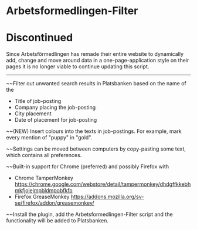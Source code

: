 Arbetsformedlingen-Filter
================

# Discontinued

Since Arbetsförmedlingen has remade their entire website to dynamically add, change and move around data in a one-page-application style on their pages it is no longer viable to continue updating this script.

------

~~Filter out unwanted search results in Platsbanken based on the name of the
* Title of job-posting
* Company placing the job-posting
* City placement
* Date of placement for job-posting

~~(NEW) Insert colours into the texts in job-postings. For example, mark every mention of "puppy" in "gold".

~~Settings can be moved between computers by copy-pasting some text, which contains all preferences.

~~Built-in support for Chrome (preferred) and possibly Firefox with
* Chrome TamperMonkey https://chrome.google.com/webstore/detail/tampermonkey/dhdgffkkebhmkfjojejmpbldmpobfkfo
* Firefox GreaseMonkey https://addons.mozilla.org/sv-se/firefox/addon/greasemonkey/
 
~~Install the plugin, add the Arbetsformedlingen-Filter script and the functionality will be added to Platsbanken.
